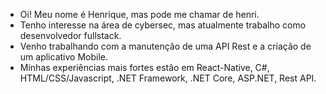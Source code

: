- Oi! Meu nome é Henrique, mas pode me chamar de henri.
- Tenho interesse na área de cybersec, mas atualmente trabalho como desenvolvedor fullstack.
- Venho trabalhando com a manutenção de uma API Rest e a criação de um aplicativo Mobile.
- Minhas experiências mais fortes estão em React-Native, C#, HTML/CSS/Javascript, .NET Framework, .NET Core, ASP.NET, Rest API.


<!---
okazyu/okazyu is a ✨ special ✨ repository because its `README.md` (this file) appears on your GitHub profile.
You can click the Preview link to take a look at your changes.
--->
